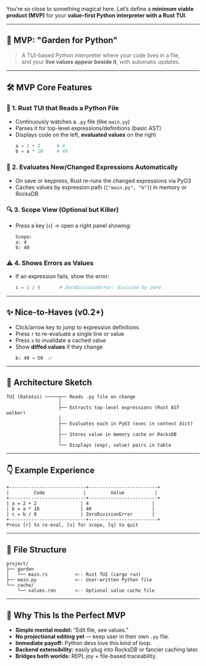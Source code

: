 You're so close to something magical here. Let’s define a **minimum viable product (MVP)** for your **value-first Python interpreter with a Rust TUI**.

---

## 🌱 **MVP: "Garden for Python"**  
> A TUI-based Python interpreter where your code lives in a file,  
> and your **live values appear beside it**, with automatic updates.

---

## 🛠️ **MVP Core Features**

### 🧠 1. **Rust TUI that Reads a Python File**
- Continuously watches a `.py` file (like `main.py`)
- Parses it for top-level expressions/definitions (basic AST)
- Displays code on the left, **evaluated values** on the right
  ```python
  a = 2 + 2      # 4
  b = a * 10     # 40
  ```

### 🔄 2. **Evaluates New/Changed Expressions Automatically**
- On save or keypress, Rust re-runs the changed expressions via PyO3
- Caches values by expression path (`["main.py", "b"]`) in memory or RocksDB

### 🔍 3. **Scope View (Optional but Killer)**
- Press a key (`s`) → open a right panel showing:
  ```
  Scope:
  a: 4
  b: 40
  ```

### ⚠️ 4. **Shows Errors as Values**
- If an expression fails, show the error:
  ```python
  c = 1 / 0       # ZeroDivisionError: division by zero
  ```

---

## ✨ **Nice-to-Haves (v0.2+)**
- Click/arrow key to jump to expression definitions
- Press `r` to re-evaluate a single line or value
- Press `x` to invalidate a cached value
- Show **diffed values** if they change
  ```
  b: 40 → 50  ✅
  ```

---

## 🔧 Architecture Sketch

```text
TUI (Ratatui) ─────┬── Reads .py file on change
                   │
                   ├── Extracts top-level expressions (Rust AST walker)
                   │
                   ├── Evaluates each in PyO3 (exec in context dict)
                   │
                   ├── Stores value in memory cache or RocksDB
                   │
                   └── Displays (expr, value) pairs in table
```

---

## 👇 Example Experience

```
+----------------------------+-------------------------+
|         Code              |         Value           |
+----------------------------+-------------------------+
| a = 2 + 2                | 4                       |
| b = a * 10               | 40                      |
| c = b / 0                | ZeroDivisionError       |
+----------------------------+-------------------------+
Press [r] to re-eval, [s] for scope, [q] to quit
```

---

## 🧱 File Structure

```text
project/
├── garden
│   └── main.rs          <-- Rust TUI (cargo run)
├── main.py              <-- User-written Python file
└── cache/
    └── values.ron       <-- Optional value cache file
```

---

## 🧠 Why This Is the Perfect MVP

- **Simple mental model:** “Edit file, see values.”
- **No projectional editing yet** — keep user in their own `.py` file.
- **Immediate payoff:** Python devs love this kind of loop.
- **Backend extensibility:** easily plug into RocksDB or fancier caching later.
- **Bridges both worlds:** REPL joy + file-based traceability.